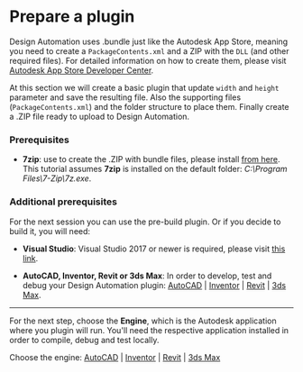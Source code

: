 # Prepare a plugin

Design Automation uses .bundle just like the Autodesk App Store, meaning you need to create a `PackageContents.xml` and a ZIP with the `DLL` (and other required files). For detailed information on how to create them, please visit [Autodesk App Store Developer Center](https://www.autodesk.com/developer-network/app-store).

At this section we will create a basic plugin that update `width` and `height` parameter and save the resulting file. Also the supporting files (`PackageContents.xml`) and the folder structure to place them. Finally create a .ZIP file ready to upload to Design Automation.

### Prerequisites

- **7zip**: use to create the .ZIP with bundle files, please install [from here](https://www.7-zip.org/). This tutorial assumes **7zip** is installed on the default folder: _C:\Program Files\7-Zip\7z.exe_.

### Additional prerequisites 

For the next session you can use the pre-build plugin. Or if you decide to build it, you will need:

- **Visual Studio**: Visual Studio 2017 or newer is required, please visit [this link](https://visualstudio.microsoft.com/vs/).

- **AutoCAD, Inventor, Revit or 3ds Max**: In order to develop, test and debug your Design Automation plugin: [AutoCAD](https://www.autodesk.com/products/autocad/overview) | [Inventor](https://www.autodesk.com/products/inventor/overview) | [Revit](https://www.autodesk.com/products/revit/overview) | [3ds Max](https://www.autodesk.com/products/3ds-max/overview).

***

For the next step, choose the **Engine**, which is the Autodesk application where you plugin will run. You'll need the respective application installed in order to compile, debug and test locally.

Choose the engine: [AutoCAD](/designautomation/appbundle/engines/autocad) | [Inventor](/designautomation/appbundle/engines/inventor) | [Revit](/designautomation/appbundle/engines/revit) | [3ds Max](/designautomation/appbundle/engines/max)